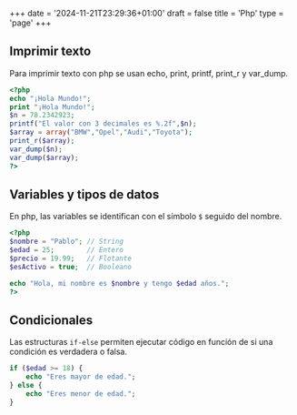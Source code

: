 +++
date = '2024-11-21T23:29:36+01:00'
draft = false
title = 'Php'
type = 'page'
+++

## Imprimir texto
Para imprimir texto con php se usan echo, print, printf, print_r y var_dump.
```php
<?php
echo "¡Hola Mundo!";
print "¡Hola Mundo!";
$n = 78.2342923;
printf("El valor con 3 decimales es %.2f",$n);
$array = array("BMW","Opel","Audi","Toyota");
print_r($array);
var_dump($n);
var_dump($array);
?>
```

## Variables y tipos de datos
En php, las variables se identifican con el símbolo ```$``` seguido del nombre.
```php
<?php
$nombre = "Pablo"; // String
$edad = 25;        // Entero
$precio = 19.99;   // Flotante
$esActivo = true;  // Booleano

echo "Hola, mi nombre es $nombre y tengo $edad años.";
?>
```

## Condicionales
Las estructuras ```if-else``` permiten ejecutar código en función de si una condición es verdadera o falsa.
```php
if ($edad >= 18) {
    echo "Eres mayor de edad.";
} else {
    echo "Eres menor de edad.";
}
```
